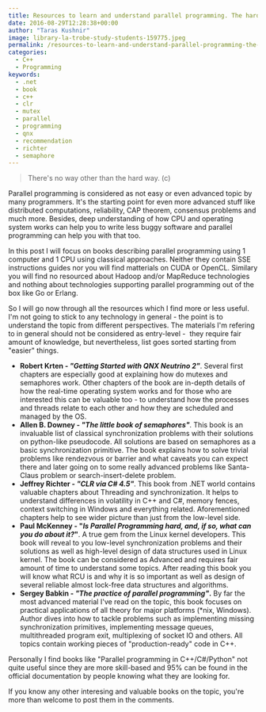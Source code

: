```yaml
---
title: Resources to learn and understand parallel programming. The hard way
date: 2016-08-29T12:28:38+00:00
author: "Taras Kushnir"
image: library-la-trobe-study-students-159775.jpeg
permalink: /resources-to-learn-and-understand-parallel-programming-the-hard-way/
categories:
  - C++
  - Programming
keywords:
  - .net
  - book
  - c++
  - clr
  - mutex
  - parallel
  - programming
  - qnx
  - recommendation
  - richter
  - semaphore
---
```

> There's no way other than the hard way. (c)

Parallel programming is considered as not easy or even advanced topic by many programmers. It's the starting point for even more advanced stuff like distributed computations, reliability, CAP theorem, consensus problems and much more. Besides, deep understanding of how CPU and operating system works can help you to write less buggy software and parallel programming can help you with that too.

In this post I will focus on books describing parallel programming using 1 computer and 1 CPU using classical approaches. Neither they contain SSE instructions guides nor you will find matterials on CUDA or OpenCL. Similary you will find no resourced about Hadoop and/or MapReduce technologies and nothing about technologies supporting parallel programming out of the box like Go or Erlang.

So I will go now through all the resources which I find more or less useful. I'm not going to stick to any technology in general - the point is to understand the topic from different perspectives. The materials I'm refering to in general should not be considered as entry-level -  they require fair amount of knowledge, but nevertheless, list goes sorted starting from "easier" things.

<!--more-->

  * **Robert Krten - _"Getting Started with QNX Neutrino 2"_**. Several first chapters are especially good at explaining how do mutexes and semaphores work. Other chapters of the book are in-depth details of how the real-time operating system works and for those who are interested this can be valuable too - to understand how the processes and threads relate to each other and how they are scheduled and managed by the OS.
  * <span class="fontstyle0"><strong>Allen B. Downey - <em>"The little book of semaphores"</em></strong>. This book is an invaluable list of classical synchronization problems </span> with their solutions on python-like pseudocode. All solutions are based on semaphores as a basic synchronization primitive. The book explains how to solve trivial problems like rendezvous or barrier and what caveats you can expect there and later going on to some really advanced problems like Santa-Claus problem or search-insert-delete problem.
  * **Jeffrey Richter - _"CLR via C# 4.5"_**. This book from .NET world contains valuable chapters about Threading and synchronization. It helps to understand differences in volatility in C++ and C#, memory fences, context switching in Windows and everything related. Aforementioned chapters help to see wider picture than just from the low-level side.
  * **Paul McKenney - "_Is Parallel Programming hard, and, if so, what can you do about it?_"**. A true gem from the Linux kernel developers. This book will reveal to you low-level synchronization problems and their solutions as well as high-level design of data structures used in Linux kernel. The book can be considered as Advanced and requires fair amount of time to understand some topics. After reading this book you will know what RCU is and why it is so important as well as design of several reliable almost lock-free data structures and algorithms.
  * **Sergey Babkin - _"The practice of parallel programming"_.** By far the most advanced material I've read on the topic, this book focuses on practical applications of all theory for major platforms (*nix, Windows). Author dives into how to tackle problems such as implementing missing synchronization primitives, implementing message queues, multithreaded program exit, multiplexing of socket IO and others. All topics contain working pieces of "production-ready" code in C++.

Personally I find books like "Parallel programming in C++/C#/Python" not quite useful since they are more skill-based and 95% can be found in the official documentation by people knowing what they are looking for.

If you know any other interesing and valuable books on the topic, you're more than welcome to post them in the comments.
